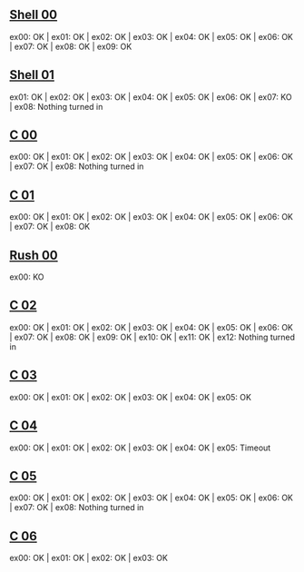 ## [Shell 00](https://github.com/PHBasin/42/tree/main/Shell00)
ex00: OK | ex01: OK | ex02: OK | ex03: OK | ex04: OK | ex05: OK | ex06: OK | ex07: OK | ex08: OK | ex09: OK

## [Shell 01](https://github.com/PHBasin/42/tree/main/Shell01)
ex01: OK | ex02: OK | ex03: OK | ex04: OK | ex05: OK | ex06: OK | ex07: KO | ex08: Nothing turned in

## [C 00](https://github.com/PHBasin/42/tree/main/C00)
ex00: OK | ex01: OK | ex02: OK | ex03: OK | ex04: OK | ex05: OK | ex06: OK | ex07: OK | ex08: Nothing turned in

## [C 01](https://github.com/PHBasin/42/tree/main/C01)
ex00: OK | ex01: OK | ex02: OK | ex03: OK | ex04: OK | ex05: OK | ex06: OK | ex07: OK | ex08: OK

## [Rush 00](https://github.com/PHBasin/42/tree/main/Rush00)
ex00: KO

## [C 02](https://github.com/PHBasin/42/tree/main/C02)
ex00: OK | ex01: OK | ex02: OK | ex03: OK | ex04: OK | ex05: OK | ex06: OK | ex07: OK | ex08: OK | ex09: OK | ex10: OK | ex11: OK | ex12: Nothing turned in

## [C 03](https://github.com/PHBasin/42/tree/main/C03)
ex00: OK | ex01: OK | ex02: OK | ex03: OK | ex04: OK | ex05: OK

## [C 04](https://github.com/PHBasin/42/tree/main/C04)
ex00: OK | ex01: OK | ex02: OK | ex03: OK | ex04: OK | ex05: Timeout

## [C 05](https://github.com/PHBasin/42/tree/main/C05)
ex00: OK | ex01: OK | ex02: OK | ex03: OK | ex04: OK | ex05: OK | ex06: OK | ex07: OK | ex08: Nothing turned in

## [C 06](https://github.com/PHBasin/42/tree/main/C06)
ex00: OK | ex01: OK | ex02: OK | ex03: OK
